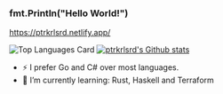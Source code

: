 ### fmt.Println("Hello World!") 

https://ptrkrlsrd.netlify.app/

![Top Languages Card](https://github-readme-stats.vercel.app/api/top-langs/?username=ptrkrlsrd&layout=compact&show_icons=true&hide=nix&exclude_repo=zmuck)
[![ptrkrlsrd's Github stats](https://github-readme-stats.vercel.app/api?username=ptrkrlsrd)](https://github.com/ptrkrlsrd/github-readme-stats)

<!--- 🔭 I’m currently working on ...
- 🌱 I’m currently learning ...
- 👯 I’m looking to collaborate on ...
- 🤔 I’m looking for help with ...
- 💬 Ask me about ...
- 📫 How to reach me: ...
- 😄 Pronouns: ...
⚡ Fun fact: ...
-->

- ⚡ I prefer Go and C# over most languages.
- 🌱 I’m currently learning: Rust, Haskell and Terraform
